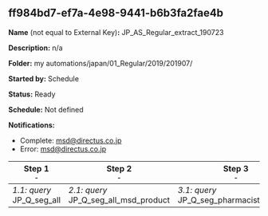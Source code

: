 ## ff984bd7-ef7a-4e98-9441-b6b3fa2fae4b

**Name** (not equal to External Key)**:** JP_AS_Regular_extract_190723

**Description:** n/a

**Folder:** my automations/japan/01_Regular/2019/201907/

**Started by:** Schedule

**Status:** Ready

**Schedule:** Not defined

**Notifications:**

* Complete: msd@directus.co.jp
* Error: msd@directus.co.jp

| Step 1<br>_<small>-</small>_ | Step 2<br>_<small>-</small>_ | Step 3<br>_<small>-</small>_ | Step 4<br>_<small>-</small>_ |
| --- | --- | --- | --- |
| _1.1: query_<br>JP_Q_seg_all | _2.1: query_<br>JP_Q_seg_all_msd_product | _3.1: query_<br>JP_Q_seg_pharmacist2_except | _4.1: query_<br>JP_Q_seg_doctor2_except |
